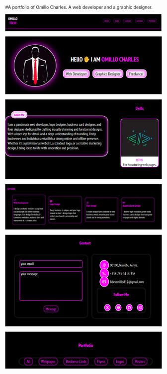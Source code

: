 #A portfolio of Omillo Charles.
A web developer and a graphic designer.

![Header Section](https://github.com/Omillo-Charles/OmilloPortfolio.github.io/blob/0f35f86e0b77417f2b13805aa7130f36d0e6f549/Screenshot%202025-03-08%20115328.png)

![Hero Section](https://github.com/Omillo-Charles/OmilloPortfolio.github.io/blob/076b736f86d9fe640898d409e0bc73c98217871f/Screenshot%202025-03-08%20115341.png)

![About-Skills Section](https://github.com/Omillo-Charles/OmilloPortfolio.github.io/blob/b9c6e2b22b6a946eeb9851f80f9ed8be63ed6b91/Screenshot%202025-03-08%20115351.png)

![Services Section](https://github.com/Omillo-Charles/OmilloPortfolio.github.io/blob/0fff108de6563ccf25dffaf0d5b85c2bb826fba4/Screenshot%202025-03-08%20115404.png)

![Contact Section](https://github.com/Omillo-Charles/OmilloPortfolio.github.io/blob/fbd14d6ba7d2c8711397da90c39f2d9a6413097a/Screenshot%202025-03-08%20115413.png)

![Portfolio Section](https://github.com/Omillo-Charles/OmilloPortfolio.github.io/blob/995f9fce84722902e4cda18b684e2eb40703a913/Screenshot%202025-03-08%20115421.png)
